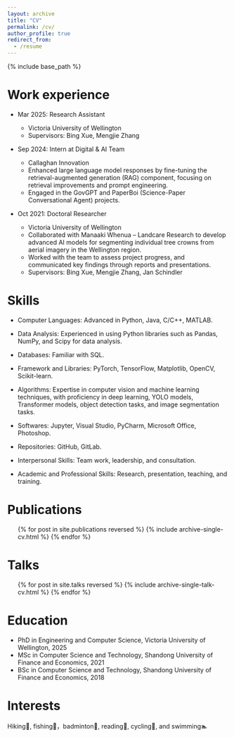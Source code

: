 ```yaml
---
layout: archive
title: "CV"
permalink: /cv/
author_profile: true
redirect_from:
  - /resume
---
```


{% include base_path %}

Work experience
======
* Mar 2025: Research Assistant
  * Victoria University of Wellington
  * Supervisors: Bing Xue, Mengjie Zhang
 
    
* Sep 2024: Intern at Digital & AI Team
  * Callaghan Innovation
  * Enhanced large language model responses by fine-tuning the retrieval-augmented generation (RAG) component, focusing on retrieval improvements and prompt engineering.
  * Engaged in the GovGPT and PaperBoi (Science-Paper Conversational Agent) projects.

* Oct 2021: Doctoral Researcher
  * Victoria University of Wellington
  * Collaborated with Manaaki Whenua – Landcare Research to develop advanced AI models for segmenting individual tree crowns from aerial imagery in the Wellington region.
  * Worked with the team to assess project progress, and communicated key findings through reports and presentations.
  * Supervisors: Bing Xue, Mengjie Zhang, Jan Schindler

  
Skills
======
* Computer Languages: Advanced in Python, Java, C/C++, MATLAB.

* Data Analysis: Experienced in using Python libraries such as Pandas, NumPy, and Scipy for data analysis.

* Databases: Familiar with SQL.

* Framework and Libraries: PyTorch, TensorFlow, Matplotlib, OpenCV, Scikit-learn.

* Algorithms: Expertise in computer vision and machine learning techniques, with proficiency in deep learning, YOLO models, Transformer models, object detection tasks, and image segmentation tasks.

* Softwares: Jupyter, Visual Studio, PyCharm, Microsoft Office, Photoshop.

* Repositories: GitHub, GitLab.

* Interpersonal Skills: Team work, leadership, and consultation.

* Academic and Professional Skills: Research, presentation, teaching, and training.

Publications
======
  <ul>{% for post in site.publications reversed %}
    {% include archive-single-cv.html %}
  {% endfor %}</ul>
  
Talks
======
  <ul>{% for post in site.talks reversed %}
    {% include archive-single-talk-cv.html  %}
  {% endfor %}</ul>

  
Education
======
* PhD in Engineering and Computer Science, Victoria University of Wellington, 2025
* MSc in Computer Science and Technology, Shandong University of Finance and Economics, 2021
* BSc in Computer Science and Technology, Shandong University of Finance and Economics, 2018  

  
Interests
======

Hiking🚶, fishing🎣，badminton🏸, reading📖, cycling🚴, and swimming🏊
